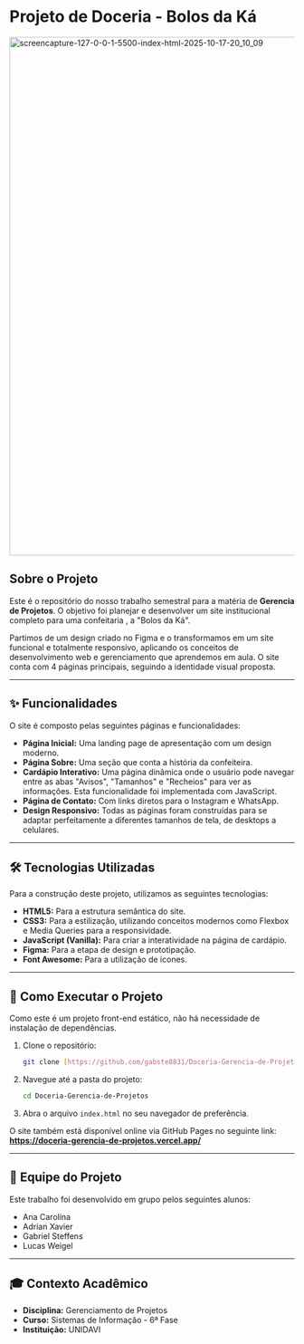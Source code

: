 # Projeto de Doceria - Bolos da Ká

<img width="1920" height="916" alt="screencapture-127-0-0-1-5500-index-html-2025-10-17-20_10_09" src="https://github.com/user-attachments/assets/ed66aa77-8eda-48ab-a254-bd27f29c8d99" />

##  Sobre o Projeto

Este é o repositório do nosso trabalho semestral para a matéria de **Gerencia de Projetos**. O objetivo foi planejar e desenvolver um site institucional completo para uma confeitaria , a "Bolos da Ká".

Partimos de um design criado no Figma e o transformamos em um site funcional e totalmente responsivo, aplicando os conceitos de desenvolvimento web e gerenciamento que aprendemos em aula. O site conta com 4 páginas principais, seguindo a identidade visual proposta.

---

## ✨ Funcionalidades

O site é composto pelas seguintes páginas e funcionalidades:

* **Página Inicial:** Uma landing page de apresentação com um design moderno.
* **Página Sobre:** Uma seção que conta a história da confeiteira.
* **Cardápio Interativo:** Uma página dinâmica onde o usuário pode navegar entre as abas "Avisos", "Tamanhos" e "Recheios" para ver as informações. Esta funcionalidade foi implementada com JavaScript.
* **Página de Contato:** Com links diretos para o Instagram e WhatsApp.
* **Design Responsivo:** Todas as páginas foram construídas para se adaptar perfeitamente a diferentes tamanhos de tela, de desktops a celulares.

---

## 🛠️ Tecnologias Utilizadas

Para a construção deste projeto, utilizamos as seguintes tecnologias:

* **HTML5:** Para a estrutura semântica do site.
* **CSS3:** Para a estilização, utilizando conceitos modernos como Flexbox e Media Queries para a responsividade.
* **JavaScript (Vanilla):** Para criar a interatividade na página de cardápio.
* **Figma:** Para a etapa de design e prototipação.
* **Font Awesome:** Para a utilização de ícones.

---

## 🚀 Como Executar o Projeto

Como este é um projeto front-end estático, não há necessidade de instalação de dependências.

1.  Clone o repositório:
    ```bash
    git clone [https://github.com/gabste8831/Doceria-Gerencia-de-Projetos.git]
    ```
2.  Navegue até a pasta do projeto:
    ```bash
    cd Doceria-Gerencia-de-Projetos
    ```
3.  Abra o arquivo `index.html` no seu navegador de preferência.

O site também está disponível online via GitHub Pages no seguinte link:
**https://doceria-gerencia-de-projetos.vercel.app/**

---

## 👥 Equipe do Projeto

Este trabalho foi desenvolvido em grupo pelos seguintes alunos:

* Ana Carolina
* Adrian Xavier
* Gabriel Steffens
* Lucas Weigel

---

## 🎓 Contexto Acadêmico

* **Disciplina:** Gerenciamento de Projetos
* **Curso:** Sistemas de Informação - 6ª Fase
* **Instituição:** UNIDAVI
